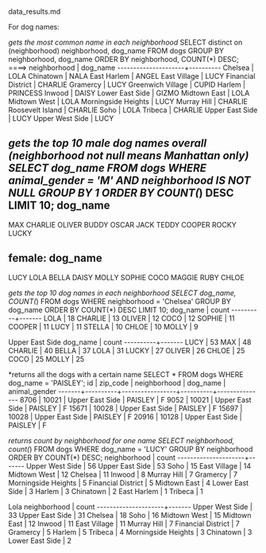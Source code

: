 data_results.md


For dog names:

*gets the most common name in each neighborhood*
SELECT distinct on (neighborhood) neighborhood, dog_name FROM dogs GROUP BY neighborhood, dog_name ORDER BY neighborhood, COUNT(*) DESC;
====>
  neighborhood     | dog_name
---------------------+----------
 Chelsea             | LOLA
 Chinatown           | NALA
 East Harlem         | ANGEL
 East Village        | LUCY
 Financial District  | CHARLIE
 Gramercy            | LUCY
 Greenwich Village   | CUPID
 Harlem              | PRINCESS
 Inwood              | DAISY
 Lower East Side     | GIZMO
 Midtown East        | LOLA
 Midtown West        | LOLA
 Morningside Heights | LUCY
 Murray Hill         | CHARLIE
 Roosevelt Island    | CHARLIE
 Soho                | LOLA
 Tribeca             | CHARLIE
 Upper East Side     | LUCY
 Upper West Side     | LUCY


*gets the top 10 male dog names overall (neighborhood not null means Manhattan only)
SELECT dog_name FROM dogs WHERE animal_gender = 'M' AND neighborhood IS NOT NULL GROUP BY 1 ORDER BY COUNT(*) DESC LIMIT 10;
 dog_name
----------
 MAX
 CHARLIE
 OLIVER
 BUDDY
 OSCAR
 JACK
 TEDDY
 COOPER
 ROCKY
 LUCKY

female:
 dog_name
----------
 LUCY
 LOLA
 BELLA
 DAISY
 MOLLY
 SOPHIE
 COCO
 MAGGIE
 RUBY
 CHLOE

 *gets the top 10 dog names in each neighborhood
 SELECT dog_name, COUNT(*) FROM dogs WHERE neighborhood = 'Chelsea' GROUP BY dog_name ORDER BY COUNT(*) DESC LIMIT 10;
  dog_name | count
----------+-------
 LOLA     |    18
 CHARLIE  |    13
 OLIVER   |    12
 COCO     |    12
 SOPHIE   |    11
 COOPER   |    11
 LUCY     |    11
 STELLA   |    10
 CHLOE    |    10
 MOLLY    |     9



 Upper East Side
 dog_name | count
----------+-------
 LUCY     |    53
 MAX      |    48
 CHARLIE  |    40
 BELLA    |    37
 LOLA     |    31
 LUCKY    |    27
 OLIVER   |    26
 CHLOE    |    25
 COCO     |    25
 MOLLY    |    25

 *returns all the dogs with a certain name
 SELECT * FROM dogs WHERE dog_name = 'PAISLEY';
 id   | zip_code |  neighborhood   | dog_name | animal_gender
-------+----------+-----------------+----------+---------------
  8706 | 10021    | Upper East Side | PAISLEY  | F
  9052 | 10021    | Upper East Side | PAISLEY  | F
 15671 | 10028    | Upper East Side | PAISLEY  | F
 15697 | 10028    | Upper East Side | PAISLEY  | F
 20916 | 10128    | Upper East Side | PAISLEY  | F

 *returns count by neighborhood for one name
 SELECT neighborhood, count(*) FROM dogs WHERE dog_name = 'LUCY' GROUP BY neighborhood ORDER BY COUNT(*) DESC;
    neighborhood     | count
---------------------+-------
 Upper West Side     |    56
 Upper East Side     |    53
 Soho                |    15
 East Village        |    14
 Midtown West        |    12
 Chelsea             |    11
 Inwood              |     8
 Murray Hill         |     7
 Gramercy            |     7
 Morningside Heights |     5
 Financial District  |     5
 Midtown East        |     4
 Lower East Side     |     3
 Harlem              |     3
 Chinatown           |     2
 East Harlem         |     1
 Tribeca             |     1

 Lola
   neighborhood     | count
---------------------+-------
 Upper West Side     |    33
 Upper East Side     |    31
 Chelsea             |    18
 Soho                |    16
 Midtown West        |    15
 Midtown East        |    12
 Inwood              |    11
 East Village        |    11
 Murray Hill         |     7
 Financial District  |     7
 Gramercy            |     5
 Harlem              |     5
 Tribeca             |     4
 Morningside Heights |     3
 Chinatown           |     3
 Lower East Side     |     2









